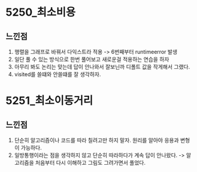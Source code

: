 # 5250_최소비용
## 느낀점 
1. 행렬을 그래프로 바꿔서 다익스트라 적용 -> 6번째부터 runtimeerror 발생
2. 일단 풀 수 있는 방식으로 한번 풀어보고 새로운걸 적용하는 연습을 하자 
3. 아무리 봐도 논리는 맞는데 답이 안나와서 잘보닌까 디폴트 값을 작게해서 그랬다.
4. visited를 쓸떄와 안쓸떄를 잘 생각하자.



# 5251_최소이동거리

## 느낀점
1. 단순히 알고리즘이나 코드를 따라 칠려고만 하지 말자. 원리를 알아야 응용과 변형이 가능하다. 
2. 일방통행이라는 점을 생각하지 않고 단순히 따라하다가 계속 답이 안나왔다. -> 알고리즘을 처음부터 다시 이해하고 그림도 그려가면서 풀었다.